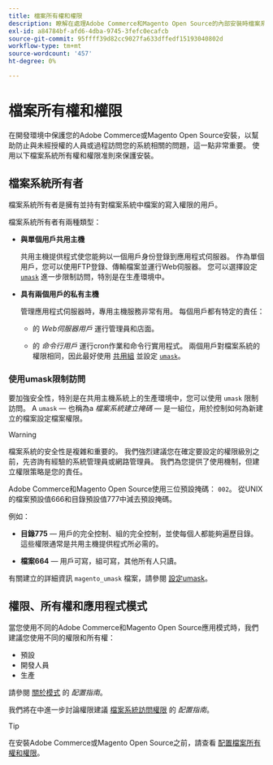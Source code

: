 ```yaml
---
title: 檔案所有權和權限
description: 瞭解在處理Adobe Commerce和Magento Open Source的內部安裝時檔案系統權限的重要性。
exl-id: a84784bf-afd6-4dba-9745-3fefc0ecafcb
source-git-commit: 95ffff39d82cc9027fa633dffedf15193040802d
workflow-type: tm+mt
source-wordcount: '457'
ht-degree: 0%

---
```


# 檔案所有權和權限

在開發環境中保護您的Adobe Commerce或Magento Open Source安裝，以幫助防止與未經授權的人員或過程訪問您的系統相關的問題，這一點非常重要。 使用以下檔案系統所有權和權限准則來保護安裝。

## 檔案系統所有者

檔案系統所有者是擁有並持有對檔案系統中檔案的寫入權限的用戶。

檔案系統所有者有兩種類型：

- **與單個用戶共用主機**

   共用主機提供程式使您能夠以一個用戶身份登錄到應用程式伺服器。 作為單個用戶，您可以使用FTP登錄、傳輸檔案並運行Web伺服器。 您可以選擇設定 [`umask`](#restrict-access-with-a-umask) 進一步限制訪問，特別是在生產環境中。

- **具有兩個用戶的私有主機**

   管理應用程式伺服器時，專用主機服務非常有用。 每個用戶都有特定的責任：

   - 的 _Web伺服器用戶_ 運行管理員和店面。

   - 的 _命令行用戶_ 運行cron作業和命令行實用程式。
   兩個用戶對檔案系統的權限相同，因此最好使用 [共用組](configure-permissions.md#set-ownership-and-permissions-for-two-users) 並設定 [`umask`](#restrict-access-with-a-umask)。

### 使用umask限制訪問

要加強安全性，特別是在共用主機系統上的生產環境中，您可以使用 `umask` 限制訪問。 A `umask` — 也稱為a _檔案系統建立掩碼_ — 是一組位，用於控制如何為新建立的檔案設定檔案權限。

>[!WARNING]
>
>檔案系統的安全性是複雜和重要的。 我們強烈建議您在確定要設定的權限級別之前，先咨詢有經驗的系統管理員或網路管理員。 我們為您提供了使用機制，但建立權限策略是您的責任。

Adobe Commerce和Magento Open Source使用三位預設掩碼： `002`。 從UNIX的檔案預設值666和目錄預設值777中減去預設掩碼。

例如：

- **目錄775** — 用戶的完全控制、組的完全控制，並使每個人都能夠遍歷目錄。 這些權限通常是共用主機提供程式所必需的。

- **檔案664** — 用戶可寫，組可寫，其他所有人只讀。

有關建立的詳細資訊 `magento_umask` 檔案，請參閱 [設定umask](../../next-steps/set-umask.md)。

## 權限、所有權和應用程式模式

當您使用不同的Adobe Commerce和Magento Open Source應用模式時，我們建議您使用不同的權限和所有權：

- 預設
- 開發人員
- 生產

請參閱 [關於模式](../../../configuration/bootstrap/application-modes.md) 的 _配置指南_。

我們將在中進一步討論權限建議 [檔案系統訪問權限](../../../configuration/deployment/file-system-permissions.md) 的 _配置指南_。

>[!TIP]
>
>在安裝Adobe Commerce或Magento Open Source之前，請查看 [配置檔案所有權和權限](configure-permissions.md)。
